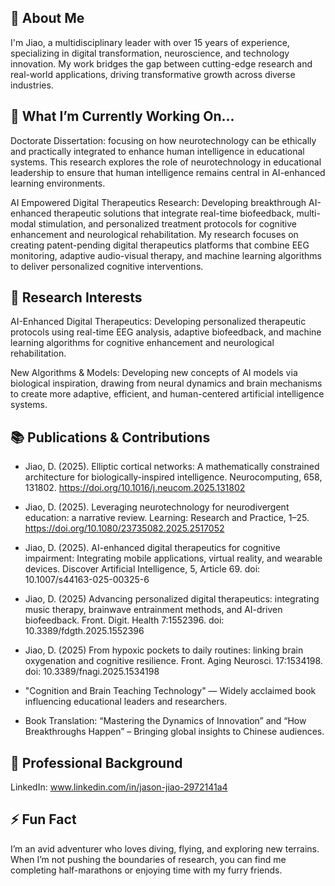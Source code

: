 ## 🚀 About Me

I'm Jiao, a multidisciplinary leader with over 15 years of experience, specializing in digital transformation, neuroscience, and technology innovation. My work bridges the gap between cutting-edge research and real-world applications, driving transformative growth across diverse industries.

## 🔭 What I’m Currently Working On...
Doctorate Dissertation: focusing on how neurotechnology can be ethically and practically integrated to enhance human intelligence in educational systems. This research explores the role of neurotechnology in educational leadership to ensure that human intelligence remains central in AI-enhanced learning environments.

AI Empowered Digital Therapeutics Research: Developing breakthrough AI-enhanced therapeutic solutions that integrate real-time biofeedback, multi-modal stimulation, and personalized treatment protocols for cognitive enhancement and neurological rehabilitation. My research focuses on creating patent-pending digital therapeutics platforms that combine EEG monitoring, adaptive audio-visual therapy, and machine learning algorithms to deliver personalized cognitive interventions. 

## 🌟 Research Interests
AI-Enhanced Digital Therapeutics: Developing personalized therapeutic protocols using real-time EEG analysis, adaptive biofeedback, and machine learning algorithms for cognitive enhancement and neurological rehabilitation.

New Algorithms & Models: Developing new concepts of AI models via biological inspiration, drawing from neural dynamics and brain mechanisms to create more adaptive, efficient, and human-centered artificial intelligence systems.

## 📚 Publications & Contributions
- Jiao, D. (2025). Elliptic cortical networks: A mathematically constrained architecture for biologically-inspired intelligence. Neurocomputing, 658, 131802. https://doi.org/10.1016/j.neucom.2025.131802
  
- Jiao, D. (2025). Leveraging neurotechnology for neurodivergent education: a narrative review. Learning: Research and Practice, 1–25. https://doi.org/10.1080/23735082.2025.2517052

- Jiao, D. (2025). AI-enhanced digital therapeutics for cognitive impairment: Integrating mobile applications, virtual reality, and wearable devices. Discover Artificial Intelligence, 5, Article 69. doi: 10.1007/s44163-025-00325-6
  
- Jiao, D. (2025) Advancing personalized digital therapeutics: integrating music therapy, brainwave entrainment methods, and AI-driven biofeedback. Front. Digit. Health 7:1552396. doi: 10.3389/fdgth.2025.1552396
  
- Jiao, D. (2025) From hypoxic pockets to daily routines: linking brain oxygenation and cognitive resilience. Front. Aging Neurosci. 17:1534198. doi: 10.3389/fnagi.2025.1534198

- "Cognition and Brain Teaching Technology" — Widely acclaimed book influencing educational leaders and researchers.

- Book Translation: “Mastering the Dynamics of Innovation” and “How Breakthroughs Happen” – Bringing global insights to Chinese audiences.
  
## 💼 Professional Background
LinkedIn: www.linkedin.com/in/jason-jiao-2972141a4

## ⚡ Fun Fact
I’m an avid adventurer who loves diving, flying, and exploring new terrains. When I’m not pushing the boundaries of research, you can find me completing half-marathons or enjoying time with my furry friends.


<!--
**jasonjiao2024/jasonjiao2024** is a ✨ _special_ ✨ repository because its `README.md` (this file) appears on your GitHub profile.

Here are some ideas to get you started:

- 🔭 I’m currently working on ...
- 🌱 I’m currently learning ...
- 👯 I’m looking to collaborate on ...
- 🤔 I’m looking for help with ...
- 💬 Ask me about ...
- 📫 How to reach me: ...
- 😄 Pronouns: ...
- ⚡ Fun fact: ...
-->
